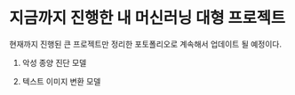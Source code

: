 # 지금까지 진행한 내 머신러닝 대형 프로젝트

현재까지 진행된 큰 프로젝트만 정리한 포토폴리오로 계속해서 업데이트 될 예정이다.

1. 악성 종양 진단 모델

2. 텍스트 이미지 변환 모델

